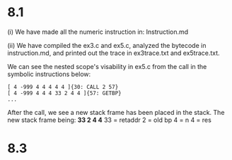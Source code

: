 # 8.1

(i)
We have made all the numeric instruction in: Instruction.md

(ii)
We have compiled the ex3.c and ex5.c, analyzed the bytecode in instruction.md, and printed out the trace in ex3trace.txt and ex5trace.txt.

We can see the nested scope's visability in ex5.c from the call in the symbolic instructions below:

```
[ 4 -999 4 4 4 4 4 ]{30: CALL 2 57}
[ 4 -999 4 4 4 33 2 4 4 ]{57: GETBP}
...
```
After the call, we see a new stack frame has been placed in the stack.
The new stack frame being: <b>33 2 4 4</b>
33 = retaddr
2 = old bp
4 = n
4 = res

# 8.3